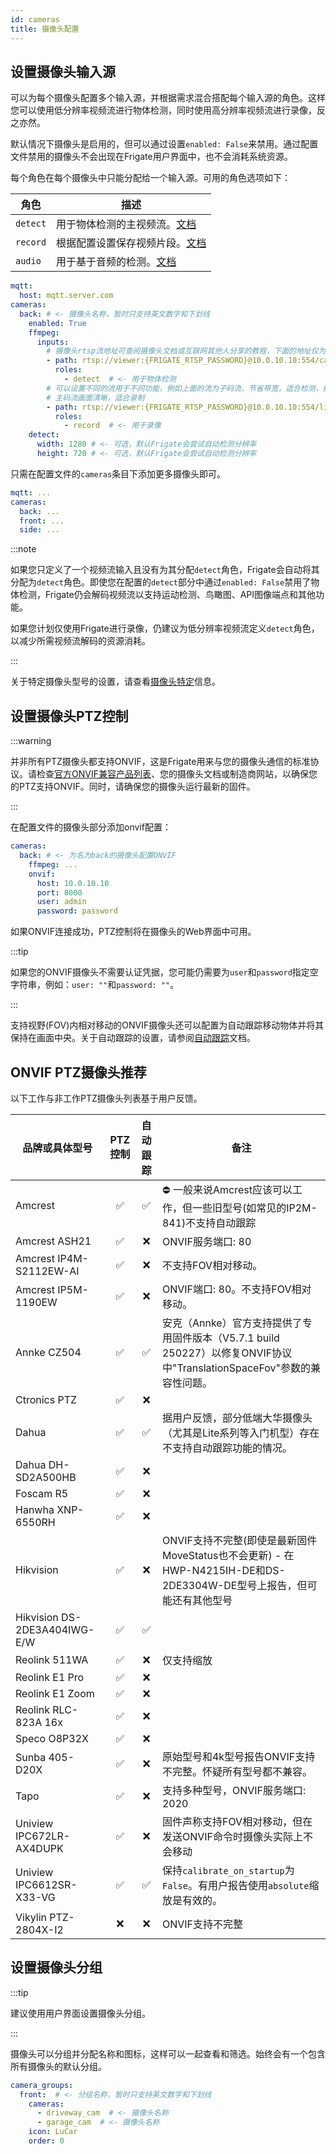 ```yaml
---
id: cameras
title: 摄像头配置
---
```


## 设置摄像头输入源

可以为每个摄像头配置多个输入源，并根据需求混合搭配每个输入源的角色。这样您可以使用低分辨率视频流进行物体检测，同时使用高分辨率视频流进行录像，反之亦然。

默认情况下摄像头是启用的，但可以通过设置`enabled: False`来禁用。通过配置文件禁用的摄像头不会出现在Frigate用户界面中，也不会消耗系统资源。

每个角色在每个摄像头中只能分配给一个输入源。可用的角色选项如下：

| 角色     | 描述                                                                         |
| -------- | ----------------------------------------------------------------------------------- |
| `detect` | 用于物体检测的主视频流。[文档](object_detectors.md)                         |
| `record` | 根据配置设置保存视频片段。[文档](record.md) |
| `audio`  | 用于基于音频的检测。[文档](audio_detectors.md)                          |

```yaml
mqtt:
  host: mqtt.server.com
cameras:
  back: # <- 摄像头名称，暂时只支持英文数字和下划线
    enabled: True
    ffmpeg:
      inputs:
        # 摄像头rtsp流地址可查阅摄像头文档或互联网其他人分享的教程，下面的地址仅为范例
        - path: rtsp://viewer:{FRIGATE_RTSP_PASSWORD}@10.0.10.10:554/cam/realmonitor?channel=1&subtype=2
          roles:
            - detect  # <- 用于物体检测
        # 可以设置不同的流用于不同功能，例如上面的流为子码流，节省带宽，适合检测，能够降低检测器负担
        # 主码流画面清晰，适合录制
        - path: rtsp://viewer:{FRIGATE_RTSP_PASSWORD}@10.0.10.10:554/live
          roles:
            - record  # <- 用于录像
    detect:
      width: 1280 # <- 可选，默认Frigate会尝试自动检测分辨率
      height: 720 # <- 可选，默认Frigate会尝试自动检测分辨率
```

只需在配置文件的`cameras`条目下添加更多摄像头即可。

```yaml
mqtt: ...
cameras:
  back: ...
  front: ...
  side: ...
```

:::note

如果您只定义了一个视频流输入且没有为其分配`detect`角色，Frigate会自动将其分配为`detect`角色。即使您在配置的`detect`部分中通过`enabled: False`禁用了物体检测，Frigate仍会解码视频流以支持运动检测、鸟瞰图、API图像端点和其他功能。

如果您计划仅使用Frigate进行录像，仍建议为低分辨率视频流定义`detect`角色，以减少所需视频流解码的资源消耗。

:::

关于特定摄像头型号的设置，请查看[摄像头特定](camera_specific.md)信息。

## 设置摄像头PTZ控制

:::warning

并非所有PTZ摄像头都支持ONVIF，这是Frigate用来与您的摄像头通信的标准协议。请检查[官方ONVIF兼容产品列表](https://www.onvif.org/conformant-products/)、您的摄像头文档或制造商网站，以确保您的PTZ支持ONVIF。同时，请确保您的摄像头运行最新的固件。

:::

在配置文件的摄像头部分添加onvif配置：

```yaml
cameras:
  back: # <- 为名为back的摄像头配置ONVIF
    ffmpeg: ...
    onvif:
      host: 10.0.10.10
      port: 8000
      user: admin
      password: password
```

如果ONVIF连接成功，PTZ控制将在摄像头的Web界面中可用。

:::tip

如果您的ONVIF摄像头不需要认证凭据，您可能仍需要为`user`和`password`指定空字符串，例如：`user: ""`和`password: ""`。

:::

支持视野(FOV)内相对移动的ONVIF摄像头还可以配置为自动跟踪移动物体并将其保持在画面中央。关于自动跟踪的设置，请参阅[自动跟踪](autotracking.md)文档。

## ONVIF PTZ摄像头推荐

以下工作与非工作PTZ摄像头列表基于用户反馈。

| 品牌或具体型号     | PTZ控制 | 自动跟踪 | 备注                                                                                                                                           |
| ---------------------------- | :----------: | :----------: | ----------------------------------------------------------------------------------------------------------------------------------------------- |
| Amcrest                      |      ✅      |      ✅      | ⛔️ 一般来说Amcrest应该可以工作，但一些旧型号(如常见的IP2M-841)不支持自动跟踪                                 |
| Amcrest ASH21                |      ✅      |      ❌      | ONVIF服务端口: 80                                                                                                                          |
| Amcrest IP4M-S2112EW-AI      |      ✅      |      ❌      | 不支持FOV相对移动。                                                                                                            |
| Amcrest IP5M-1190EW          |      ✅      |      ❌      | ONVIF端口: 80。不支持FOV相对移动。                                                                                            |
| Annke CZ504                  |      ✅      |      ✅      | 安克（Annke）官方支持提供了专用固件版本（V5.7.1 build 250227）以修复ONVIF协议中"TranslationSpaceFov"参数的兼容性问题。 |
| Ctronics PTZ                 |      ✅      |      ❌      |                                                                                                                                                 |
| Dahua                        |      ✅      |      ✅      | 据用户反馈，部分低端大华摄像头（尤其是Lite系列等入门机型）存在​​不支持自动跟踪功能​​的情况。                                                     |
| Dahua DH-SD2A500HB           |      ✅      |      ❌      |                                                                                                                                                 |
| Foscam R5                    |      ✅      |      ❌      |                                                                                                                                                 |
| Hanwha XNP-6550RH            |      ✅      |      ❌      |                                                                                                                                                 |
| Hikvision                    |      ✅      |      ❌      | ONVIF支持不完整(即使是最新固件MoveStatus也不会更新) - 在HWP-N4215IH-DE和DS-2DE3304W-DE型号上报告，但可能还有其他型号 |
| Hikvision DS-2DE3A404IWG-E/W |      ✅      |      ✅      |                                                                                                                                                 |
| Reolink 511WA                |      ✅      |      ❌      | 仅支持缩放                                                                                                                                       |
| Reolink E1 Pro               |      ✅      |      ❌      |                                                                                                                                                 |
| Reolink E1 Zoom              |      ✅      |      ❌      |                                                                                                                                                 |
| Reolink RLC-823A 16x         |      ✅      |      ❌      |                                                                                                                                                 |
| Speco O8P32X                 |      ✅      |      ❌      |                                                                                                                                                 |
| Sunba 405-D20X               |      ✅      |      ❌      | 原始型号和4k型号报告ONVIF支持不完整。怀疑所有型号都不兼容。                                            |
| Tapo                         |      ✅      |      ❌      | 支持多种型号，ONVIF服务端口: 2020                                                                                                 |
| Uniview IPC672LR-AX4DUPK     |      ✅      |      ❌      | 固件声称支持FOV相对移动，但在发送ONVIF命令时摄像头实际上不会移动                                  |
| Uniview IPC6612SR-X33-VG     |      ✅      |      ✅      | 保持`calibrate_on_startup`为`False`。有用户报告使用`absolute`缩放是有效的。                                           |
| Vikylin PTZ-2804X-I2         |      ❌      |      ❌      | ONVIF支持不完整                                                                                                                        |

## 设置摄像头分组

:::tip

建议使用用户界面设置摄像头分组。

:::

摄像头可以分组并分配名称和图标，这样可以一起查看和筛选。始终会有一个包含所有摄像头的默认分组。

```yaml
camera_groups:
  front:  # <- 分组名称，暂时只支持英文数字和下划线
    cameras:
      - driveway_cam  # <- 摄像头名称
      - garage_cam  # <- 摄像头名称
    icon: LuCar
    order: 0
```